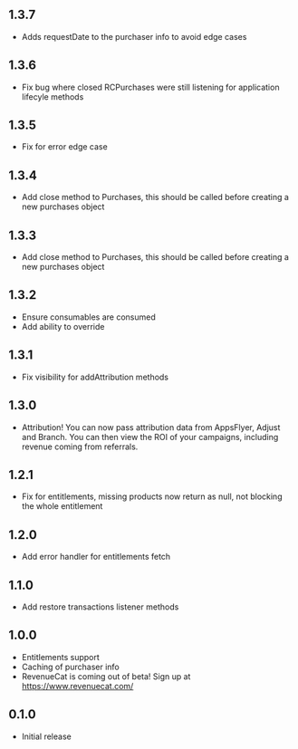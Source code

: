 ## 1.3.7
- Adds requestDate to the purchaser info to avoid edge cases

## 1.3.6
- Fix bug where closed RCPurchases were still listening for application lifecyle methods

## 1.3.5
- Fix for error edge case

## 1.3.4
- Add close method to Purchases, this should be called before creating a new purchases object

## 1.3.3
- Add close method to Purchases, this should be called before creating a new purchases object

## 1.3.2
- Ensure consumables are consumed
- Add ability to override

## 1.3.1
- Fix visibility for addAttribution methods

## 1.3.0
- Attribution! You can now pass attribution data from AppsFlyer, Adjust and Branch. You can then view the ROI of your campaigns, including revenue coming from referrals. 

## 1.2.1
- Fix for entitlements, missing products now return as null, not blocking the whole entitlement

## 1.2.0
- Add error handler for entitlements fetch

## 1.1.0
- Add restore transactions listener methods

## 1.0.0
- Entitlements support
- Caching of purchaser info
- RevenueCat is coming out of beta! Sign up at https://www.revenuecat.com/

## 0.1.0
- Initial release

